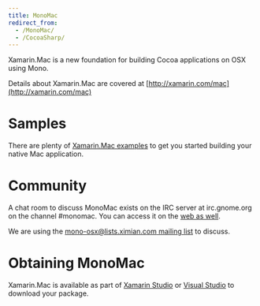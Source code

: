 ```yaml
---
title: MonoMac
redirect_from:
  - /MonoMac/
  - /CocoaSharp/
---
```


Xamarin.Mac is a new foundation for building Cocoa applications on OSX using Mono.

Details about Xamarin.Mac are covered at [http://xamarin.com/mac](http://xamarin.com/mac)

Samples
=======

There are plenty of [Xamarin.Mac examples](https://developer.xamarin.com/samples/mac/all/) to get you started building your native Mac application.

Community
=========

A chat room to discuss MonoMac exists on the IRC server at irc.gnome.org on the channel #monomac. You can access it on the [web as well](http://wbe02.mibbit.com/index.html?server=irc.gnome.org&channel=%23monomac).

We are using the [mono-osx@lists.ximian.com mailing list](http://lists.ximian.com/mailman/listinfo/mono-osx) to discuss.

Obtaining MonoMac
=================

Xamarin.Mac is available as part of [Xamarin Studio](https://www.xamarin.com/studio) or [Visual Studio](https://www.visualstudio.com/en-us/visual-studio-homepage-vs.aspx) to download your package.

